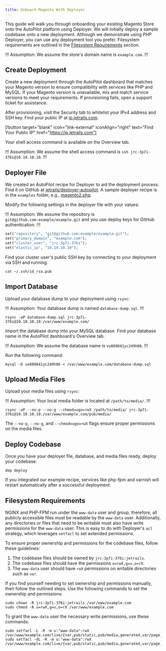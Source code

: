 ```yaml
---
title: Onboard Magento With Deployer
---
```


This guide will walk you through onboarding your existing Magento Store onto the AutoPilot platform using Deployer.
We will initially deploy a sample codebase onto a new deployment.
Although we demonstrate using PHP Deployer, you can use any deployment tool you prefer.
Filesystem requirements are outlined in the [Filesystem Requirements](#filesystem-requirements) section.

!!! Assumption:
We assume the store's domain name is `example.com`.
!!!

## Create Deployment

Create a new deployment through the AutoPilot dashboard that matches your Magento version to ensure compatibility with services like PHP and MySQL.
If your Magento version is unavailable, mix and match service versions to meet your requirements.
If provisioning fails, open a support ticket for assistance.

After provisioning, visit the Security tab to whitelist your IPv4 address and SSH key.
Find your public IP at [ip.jetrails.com](https://ip.jetrails.com).

[!button target="blank" icon="link-external" iconAlign="right" text="Find Your Public IP" href="https://ip.jetrails.com"]

Your shell access command is available on the Overview tab.

!!! Assumption:
We assume the shell access command is `ssh jrc-3p7i-376i@10.10.10.10`.
!!!

## Deployer File

We created an AutoPilot recipe for Deployer to aid the deployment process.
Find it on GitHub at [jetrails/deployer-autopilot](https://github.com/jetrails/deployer-autopilot).
A sample deployer recipe is in the `examples` folder, e.g., [magento2.php](https://github.com/jetrails/deployer-autopilot/blob/master/examples/magento2.php).

Modify the following settings in the deployer file with your values:

!!! Assumption:
We assume the repository is `git@github.com:example/example.git` and you use deploy keys for GitHub authentication.
!!!

```php
set("repository", "git@github.com:example/example.git");
set("primary_domain", "example.com");
set("cluster_user", "jrc-3p7i-376i");
set("elastic_ip", "10.10.10.10");
```

Find your cluster user's public SSH key by connecting to your deployment via SSH and running:

```shell
cat ~/.ssh/id_rsa.pub
```

## Import Database

Upload your database dump to your deployment using `rsync`:

!!! Assumption:
Your database dump is named `database-dump.sql`.
!!!

```shell
rsync -aP database-dump.sql jrc-3p7i-376i@10.10.10.10:/var/www/example.com/
```

Import the database dump into your MySQL database.
Find your database name in the AutoPilot dashboard's Overview tab.

!!! Assumption:
We assume the database name is `vo889841yc249h86`.
!!!

Run the following command:

```shell
mysql -D vo889841yc249h86 < /var/www/example.com/database-dump.sql
```

## Upload Media Files

Upload your media files using `rsync`:

!!! Assumption:
Your local media folder is located at `/path/to/media/`.
!!!

```shell
rsync -aP --no-p --no-g --chmod=ugo=rwX /path/to/media/ jrc-3p7i-376i@10.10.10.10:/var/www/example.com/pub/media/
```

The `--no-p`, `--no-g`, and `--chmod=ugo=rwX` flags ensure proper permissions on the media files.

## Deploy Codebase

Once you have your deployer file, database, and media files ready, deploy your codebase:

```shell
dep deploy
```

If you integrated our example recipe, services like php-fpm and varnish will restart automatically after a successful deployment.

## Filesystem Requirements

NGINX and PHP-FPM run under the `www-data` user and group, therefore, all publicly accessible files must be readable by the `www-data` user.
Additionally, any directories or files that need to be writable must also have write permissions for the `www-data` user.
This is easy to do with Deployer's `acl` strategy, which leverages `setfacl` to set extended permissions.

To ensure proper ownership and permissions for the codebase files, follow these guidelines:

1. The codebase files should be owned by `jrc-3p7i-376i:jetrails`.
2. The codebase files should have the permissions `u=rwX,g=u,o=rX`.
3. The `www-data` user should have `rwX` permissions on writable directories such as `var`.

If you find yourself needing to set ownership and permissions manually, then follow the outlined steps.
Use the following commands to set the ownership and permissions:

```shell
sudo chown -R jrc-3p7i-376i:jetrails /var/www/example.com
sudo chmod -R u=rwX,g=u,o=rX /var/www/example.com
```

To grant the `www-data` user the necessary write permissions, use these commands:

```shell
sudo setfacl -L -R -m u:"www-data":rwX /var/www/example.com/live/{var,pub/static,pub/media,generated,var/page_cache}
sudo setfacl -dL -R -m u:"www-data":rwX /var/www/example.com/live/{var,pub/static,pub/media,generated,var/page_cache}
```

